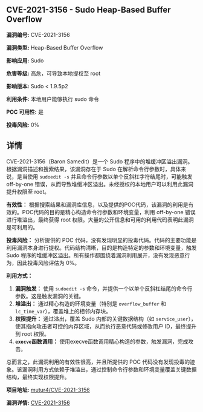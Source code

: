 ## CVE-2021-3156 - Sudo Heap-Based Buffer Overflow

**漏洞编号:** CVE-2021-3156

**漏洞类型:** Heap-Based Buffer Overflow

**影响应用:** Sudo

**危害等级:** 高危，可导致本地提权至 root

**影响版本:** Sudo < 1.9.5p2

**利用条件:** 本地用户能够执行 sudo 命令

**POC 可用性:** 是

**投毒风险:** 0%

## 详情

CVE-2021-3156（Baron Samedit）是一个 Sudo 程序中的堆缓冲区溢出漏洞。根据漏洞描述和搜索结果，该漏洞存在于 Sudo 在解析命令行参数时，具体来说，是当使用 `sudoedit -s` 并且命令行参数以单个反斜杠字符结尾时，可能触发 off-by-one 错误，从而导致堆缓冲区溢出。未经授权的本地用户可以利用此漏洞提升权限至 root。

**有效性：**
根据搜索结果和漏洞库信息，以及提供的POC代码，该漏洞的利用是有效的。POC代码的目的是精心构造命令行参数和环境变量，利用 off-by-one 错误进行堆溢出，最终获得 root 权限。大量的公开信息和可用的利用代码表明此漏洞是可利用的。

**投毒风险：**
分析提供的 POC 代码，没有发现明显的投毒代码。代码的主要功能是利用漏洞本身进行提权。代码结构清晰，目的是构造特定的参数和环境变量，触发 Sudo 程序的堆缓冲区溢出。所有操作都围绕着漏洞利用展开，没有发现恶意行为，因此投毒风险评估为 0%。

**利用方式：**
1.  **漏洞触发：**  使用 `sudoedit -s` 命令，并提供一个以单个反斜杠结尾的命令行参数。这是触发漏洞的关键。
2.  **堆溢出：**  通过精心构造的环境变量（特别是 `overflow_buffer` 和 `lc_time_var`），覆盖堆上的相邻内存块。
3.  **权限提升：**  通过溢出，覆盖 Sudo 内部的关键数据结构（如 `service_user`），使其指向攻击者可控的内存区域，从而执行恶意代码或修改用户 ID，最终提升到 root 权限。
4.  **`execve`函数调用：** 使用execve函数调用精心构造的参数，触发漏洞，完成攻击。

总而言之，此漏洞利用的有效性很高，并且所提供的 POC 代码没有发现投毒的迹象。该漏洞利用方式依赖于堆溢出，通过控制命令行参数和环境变量覆盖关键数据结构，最终实现权限提升。

**项目地址:** [mutur4/CVE-2021-3156](https://github.com/mutur4/CVE-2021-3156)

**漏洞详情:** [CVE-2021-3156](https://nvd.nist.gov/vuln/detail/CVE-2021-3156)